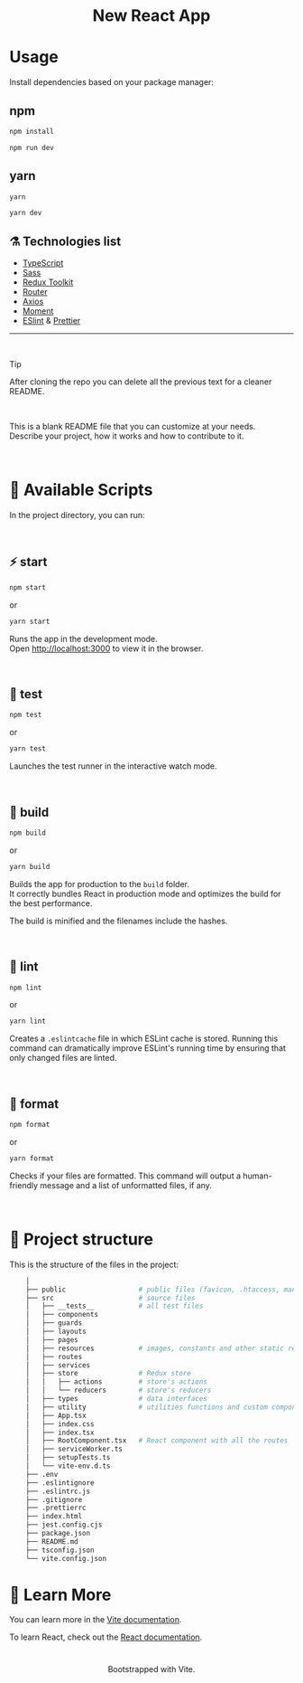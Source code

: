 <h1 align="center">New React App</h1>

# Usage

Install dependencies based on your package manager:

## npm

```sh
npm install
```

```sh
npm run dev
```

## yarn

```sh
yarn
```

```sh
yarn dev
```

## ⚗️ Technologies list

- [TypeScript](https://www.typescriptlang.org/)
- [Sass](https://sass-lang.com/)
- [Redux Toolkit](https://redux-toolkit.js.org/)
- [Router](https://reactrouter.com/)
- [Axios](https://axios-http.com/)
- [Moment](https://momentjs.com/)
- [ESlint](https://eslint.org/) & [Prettier](https://prettier.io/)

---

<br />

> [!TIP]
> After cloning the repo you can delete all the previous text for a cleaner README.

<br />

This is a blank README file that you can customize at your needs.\
Describe your project, how it works and how to contribute to it.

<br />

# 🚀 Available Scripts

In the project directory, you can run:

<br />

## ⚡️ start

```sh
npm start
```

or

```sh
yarn start
```

Runs the app in the development mode.\
Open [http://localhost:3000](http://localhost:3000) to view it in the browser.

<br />

## 🧪 test

```sh
npm test
```

or

```sh
yarn test
```

Launches the test runner in the interactive watch mode.

<br />

## 🦾 build

```sh
npm build
```

or

```sh
yarn build
```

Builds the app for production to the `build` folder.\
It correctly bundles React in production mode and optimizes the build for the best performance.

The build is minified and the filenames include the hashes.

<br />

## 🧶 lint

```sh
npm lint
```

or

```sh
yarn lint
```

Creates a `.eslintcache` file in which ESLint cache is stored. Running this command can dramatically improve ESLint's running time by ensuring that only changed files are linted.

<br />

## 🎯 format

```sh
npm format
```

or

```sh
yarn format
```

Checks if your files are formatted. This command will output a human-friendly message and a list of unformatted files, if any.

<br />

# 🧬 Project structure

This is the structure of the files in the project:

```sh
    │
    ├── public                  # public files (favicon, .htaccess, manifest, ...)
    ├── src                     # source files
    │   ├── __tests__           # all test files
    │   ├── components
    │   ├── guards
    │   ├── layouts
    │   ├── pages
    │   ├── resources           # images, constants and other static resources
    │   ├── routes
    │   ├── services
    │   ├── store               # Redux store
    │   │   ├── actions         # store's actions
    │   │   └── reducers        # store's reducers
    │   ├── types               # data interfaces
    │   ├── utility             # utilities functions and custom components
    │   ├── App.tsx
    │   ├── index.css
    │   ├── index.tsx
    │   ├── RootComponent.tsx   # React component with all the routes
    │   ├── serviceWorker.ts
    │   ├── setupTests.ts
    │   └── vite-env.d.ts
    ├── .env
    ├── .eslintignore
    ├── .eslintrc.js
    ├── .gitignore
    ├── .prettierrc
    ├── index.html
    ├── jest.config.cjs
    ├── package.json
    ├── README.md
    ├── tsconfig.json
    └── vite.config.json
```

# 📖 Learn More

You can learn more in the [Vite documentation](https://vitejs.dev/guide/).

To learn React, check out the [React documentation](https://reactjs.org/).

#

<p align="center">Bootstrapped with Vite.</p>
